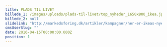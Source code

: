 ```yaml
---
title: PLADS TIL LIVET
billede_1: /images/uploads/plads-til-livet/top_nyheder_1650x800_ikea.jpg
billede_2: null
slidelink: "http://markedsforing.dk/artikler/kampagner/her-er-ikeas-nye-reklamefilm"
cmsUserSlug: ""
date: 2016-04-15T00:00:00.000Z
position: 1
---
```


